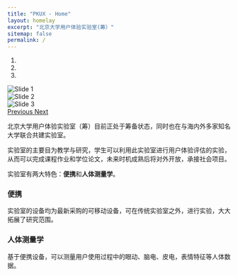 ```yaml
---
title: "PKUX - Home"
layout: homelay
excerpt: "北京大学用户体验实验室(筹）"
sitemap: false
permalink: /
---
```




<div markdown="0" id="carousel" class="carousel slide" data-ride="carousel" data-interval="5000" data-pause="hover" >
    <!-- Menu -->
    <ol class="carousel-indicators">
        <li data-target="#carousel" data-slide-to="0" class="active"></li>
        <li data-target="#carousel" data-slide-to="1"></li>
        <li data-target="#carousel" data-slide-to="2"></li>
    </ol>
    <!-- Items -->
    <div class="carousel-inner" markdown="0">
        <div class="item active">
            <img src="{{ site.url }}{{ site.baseurl }}/images/slider7001400/SmartTipSide.jpg" alt="Slide 1" />
        </div>
        <div class="item">
            <img src="{{ site.url }}{{ site.baseurl }}/images/slider7001400/NoiseCover2.jpg" alt="Slide 2" />
        </div>
        <div class="item">
            <img src="{{ site.url }}{{ site.baseurl }}/images/slider7001400/cake_web.jpg" alt="Slide 3" />
        </div>
    </div>
  <a class="left carousel-control" href="#carousel" role="button" data-slide="prev">
    <span class="glyphicon glyphicon-chevron-left" aria-hidden="true"></span>
    <span class="sr-only">Previous</span>
  </a>
  <a class="right carousel-control" href="#carousel" role="button" data-slide="next">
    <span class="glyphicon glyphicon-chevron-right" aria-hidden="true"></span>
    <span class="sr-only">Next</span>
  </a>
</div>




北京大学用户体验实验室（筹）目前正处于筹备状态，同时也在与海内外多家知名大学联合共建实验室。




<!-- <figure class="fourth">
  <img src="{{ site.url }}{{ site.baseurl }}/images/logopic/Logo_Leiden.jpg" style="width: 210px">
  <img src="{{ site.url }}{{ site.baseurl }}/images/logopic/Logo_Nanofront.jpg" style="width: 110px">
  <img src="{{ site.url }}{{ site.baseurl }}/images/logopic/Logo_NWO.jpg" style="width: 120px">
  <img src="{{ site.url }}{{ site.baseurl }}/images/logopic/Logo_ERC.jpg" style="width: 110px">
</figure> -->

实验室的主要目为教学与研究，学生可以利用此实验室进行用户体验评估的实验，从而可以完成课程作业和学位论文，未来时机成熟后将对外开放，承接社会项目。

实验室有两大特色：**便携**和**人体测量学**。

### 便携

实验室的设备均为最新采购的可移动设备，可在传统实验室之外，进行实验，大大拓展了研究范围。

### 人体测量学
基于便携设备，可以测量用户使用过程中的眼动、脑电、皮电，表情特征等人体数据。
